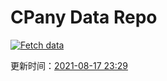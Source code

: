 # CPany Data Repo

[![Fetch data](https://github.com/yjl9903/CPany/actions/workflows/fetch.yml/badge.svg)](https://github.com/yjl9903/CPany/actions/workflows/fetch.yml)

<!-- START_SECTION: update_time -->
更新时间：[2021-08-17 23:29](https://www.timeanddate.com/worldclock/fixedtime.html?msg=Fetch+data&iso=20210817T232921&p1=237)
<!-- END_SECTION: update_time -->
